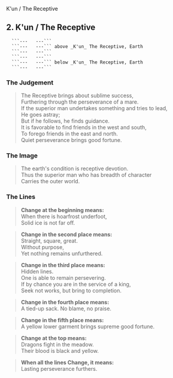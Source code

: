K'un / The Receptive
## 2. K'un / The Receptive
      ```---   ---```
      ```---   ---``` above _K'un_ The Receptive, Earth  
      ```---   ---```
      ```---   ---```
      ```---   ---``` below _K'un_ The Receptive, Earth  
      ```---   ---```
### The Judgement
> The Receptive brings about sublime success,  
 Furthering through the perseverance of a mare.  
 If the superior man undertakes something and tries to lead,  
 He goes astray;  
 But if he follows, he finds guidance.  
 It is favorable to find friends in the west and south,  
 To forego friends in the east and north.  
 Quiet perseverance brings good fortune.
### The Image
> The earth's condition is receptive devotion.  
 Thus the superior man who has breadth of character  
 Carries the outer world.
### The Lines

 > **Change at the beginning means:**  
 When there is hoarfrost underfoot,  
 Solid ice is not far off.

 > **Change in the second place means:**  
 Straight, square, great.  
 Without purpose,  
 Yet nothing remains unfurthered.

 > **Change in the third place means:**  
 Hidden lines.  
 One is able to remain persevering.  
 If by chance you are in the service of a king,  
 Seek not works, but bring to completion.


 > **Change in the fourth place means:**  
 A tied-up sack. No blame, no praise.

 > **Change in the fifth place means:**  
 A yellow lower garment brings supreme good fortune.

 > **Change at the top means:**  
 Dragons fight in the meadow.  
 Their blood is black and yellow.

 > **When all the lines Change, it means:**  
 Lasting perseverance furthers.
